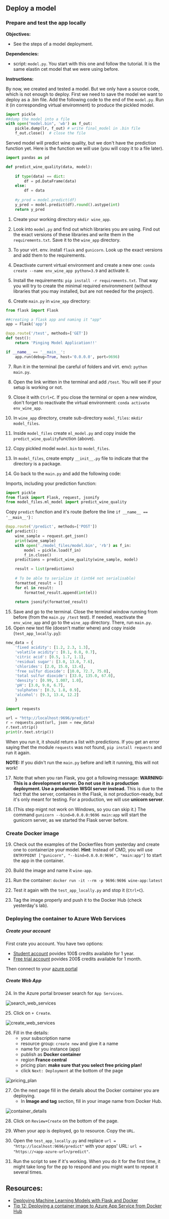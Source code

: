 ## Deploy a model

### Prepare and test the app locally

**Objectives:**

- See the steps of a model deployment.

**Dependencies:**

- script: `model.py`. You start with this one and follow the tutorial. It is the same elastin cet model that we were using before.

**Instructions:**

By now, we created and tested a model. But we only have a source code, which is not enough to deploy. First we need to save the model we want to deploy as a .bin file. Add the following code to the end of the `model.py`. Run it (in corresponding virtual enviromnent) to produce the pickled model.

``` python
import pickle
##dump the model into a file
with open("model.bin", 'wb') as f_out:
    pickle.dump(lr, f_out) # write final_model in .bin file
    f_out.close()  # close the file
```

Served model will predict wine quality, but we don't have the prediction function yet. Here is the function we will use (you will copy it to a file later).

``` python
import pandas as pd

def predict_wine_quality(data, model):
    
    if type(data) == dict:
        df = pd.DataFrame(data)
    else:
        df = data
    
    #y_pred = model.predict(df)
    y_pred = model.predict(df).round().astype(int)
    return y_pred
```

1. Create your working directory `mkdir wine_app`.

2. Look into `model.py` and find out which libraries you are using. Find out the exact versions of these libraries and write them in the `requirements.txt`. Save it to the `wine_app` directory.

3. To your virt. env. install `flask` and `gunicorn`. Look up the exact versions and add them to the requirements.

4. Deactivate current virtual environment and create a new one: `conda create --name env_wine_app python=3.9` and activate it.
  
5. Install the requirements: `pip install -r requirements.txt`. That way you will try to create the minimal required environmenent (without libraries that you may installed, but are not needed for the project). 
 
6. Create `main.py` in `wine_app` directory:

```python
from flask import Flask

##creating a flask app and naming it "app"
app = Flask('app')

@app.route('/test', methods=['GET'])
def test():
    return 'Pinging Model Application!!'

if __name__ == '__main__':
    app.run(debug=True, host='0.0.0.0', port=9696)
```

7. Run it in the terminal (be careful of folders and virt. env): `python main.py`.

8. Open the link written in the terminal and add `/test`. You will see if your setup is working or not.

9. Close it with `Ctrl+C`. If you close the terminal or open a new window, don't forget to reactivate the virtual environment: `conda activate env_wine_app`.  

10. In `wine_app` directory, create sub-directory `model_files`: `mkdir model_files`.

11. Inside `model_files` create `ml_model.py` and copy inside the `predict_wine_quality`function (above).

12. Copy pickled model `model.bin` to `model_files`.

13. In `model_files`, create empty `__init__.py` file to indicate that the directory is a package.

14. Go back to the `main.py` and add the following code:

Imports, including your prediction function:

```python
import pickle
from flask import Flask, request, jsonify
from model_files.ml_model import predict_wine_quality
```

Copy `predict` function and it's route (before the line `if __name__ == '__main__'`) :

```python
@app.route('/predict', methods=['POST'])
def predict():
    wine_sample = request.get_json()
    print(wine_sample)
    with open('./model_files/model.bin', 'rb') as f_in:
        model = pickle.load(f_in)
        f_in.close()
    predictions = predict_wine_quality(wine_sample, model)

    result = list(predictions)
    
    # To be able to serialize it (int64 not serialisable)
    formatted_result = []
    for el in result:
        formatted_result.append(int(el))
        
    return jsonify(formatted_result)
```

15. Save and go to the terminal. Close the terminal window running from before (from the `main.py /test` test). If needed, reactivate the `env_wine_app` and go to the `wine_app` directory. There, run `main.py`.
16. Open new text file (doesn't matter where) and copy inside (`test_app_locally.py`): 

```python
new_data = {
    'fixed acidity': [1.2, 2.3, 1.3],
    'volatile acidity': [0.1, 0.8, 0.7],
    'citric acid': [0.5, 1.7, 1.1],
    'residual sugar': [3.0, 13.0, 7.6],
    'chlorides': [2.0, 15.0, 13.4],
    'free sulfur dioxide': [10.0, 72.7, 75.0],
    'total sulfur dioxide': [33.0, 135.0, 67.0],
    'density': [0.99, 1.007, 1.0],
    'pH': [3.0, 9.0, 6.7],
    'sulphates': [0.3, 1.8, 0.9],
    'alcohol': [9.3, 13.4, 12.2]
    }

import requests

url = "http://localhost:9696/predict"
r = requests.post(url, json = new_data)
r.text.strip()
print(r.text.strip())
```

When you run it, it should return a list with predictions. If you get an error saying thet the module `requests` was not found, `pip install requests` and run it again.

**NOTE:** If you didn't run the `main.py` before and left it running, this will not work!

17. Note that when you ran Flask, you got a following message: **WARNING: This is a development server. Do not use it in a production deployment. Use a production WSGI server instead.** This is due to the fact that the server, containes in the Flask, is not production-ready, but it's only meant for testing. For a production, we will use **unicorn server**.

18. (This step mignt not work on Windows, so you can skip it.) The command `gunicorn --bind=0.0.0.0:9696 main:app` will start the gunicorn server, as we started the Flask server before.    

### Create Docker image

19. Check out the examples of the Dockerfiles from yesterday and create one to containerize your model. **Hint**: Instead of CMD, you will use `ENTRYPOINT ["gunicorn", "--bind=0.0.0.0:9696", "main:app"]` to start the app in the container.

20. Build the image and name it `wine-app`.

21. Run the container: `docker run -it --rm -p 9696:9696 wine-app:latest`

22. Test it again with the `test_app_locally.py` and stop it (`Ctrl+C`).

23. Tag the image properly and push it to the Docker Hub (check yesterday's lab).

### Deploying the container to Azure Web Services

##### Create your account

First crate you account. You have two options:

- [Student account](https://azure.microsoft.com/en-us/free/students/) povides 100$ credits available for 1 year.
- [Free trial account](https://azure.microsoft.com/en-us/free/) povides 200$ credits available for 1 month.

Then connect to your [azure portal](https://portal.azure.com/)

##### Create Web App

24. In the Azure portal browser search for `App Services`.

![search_web_services](./assets/search_web_services.png)

25. Click on `+ Create`.

![create_web_services](./assets/create_web_services.png)

26. Fill in the details:
	- your subscription name
	- resource group: `create new` and give it a name
	- name for you instance (app)
	- publish as **Docker container**
	- region **France central**
	- pricing plan: **make sure that you select free pricing plan!**
	- click `Next: Deployment` at the bottom of the page
	
![pricing_plan](./assets/pricing_plan.png)
	
27. On the next page fill in the details about the Docker container you are deploying. 
	- In **Image and tag** section, fill in your image name from Docker Hub.  

![container_details](./assets/container_details.png)

28. Click on `Review+Create` on the bottom of the page.

29. When your app is deployed, go to resource. Copy the `URL`.

30. Open the `test_app_locally.py` and replace `url = "http://localhost:9696/predict"` with your apps' URL: `url = "https://<app-azure-url>/predict"`.

31. Run the script to see if it's working. When you do it for the first time, it might take long for the pp to respond and you might want to repeat it several times.

## Resources:

- [Deploying Machine Learning Models with Flask and Docker](https://www.youtube.com/watch?v=KTd2a1QKlwo&list=WL&index=1)
- [Tip 12: Deploying a container image to Azure App Service from Docker Hub](https://www.youtube.com/watch?v=_LNOg8kU4CE)


